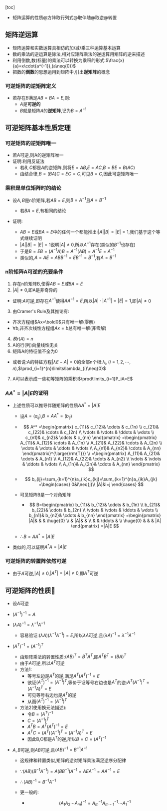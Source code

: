 [toc]

- 矩阵运算的性质@方阵取行列式@取伴随@取逆@转置

## 矩阵逆运算

- 矩阵运算和实数运算具相仿的加/减/乘三种运算基本运算
- 数的乘法的逆运算是除法,相对应矩阵乘法的逆运算用矩阵的逆来描述
- 利用倒数,数(标量)的乘法可以转换为乘积的形式:$\frac{x}{a}=x\cdot{a^{-1}},(a\neq{0})$
- 把数的**倒数**的思想运用到矩阵中,引出**逆矩阵**的概念

### 可逆矩阵的逆矩阵定义

- 若存在$B$满足$AB=BA=E$,则:
  - $A$是**可逆的**
  - $B$就是矩阵$A$的**逆矩阵**,记为$B=A^{-1}$

## 可逆矩阵基本性质定理

### 可逆矩阵的逆矩阵唯一

- 若A可逆,则A的逆矩阵唯一
- 证明:利用反证法
  - 若$B,C$都是$A$的逆矩阵,则将$E=AB$,$E=AC$,$B=BE=B(AC)$
  - 由结合律,$B=(BA)C=EC=C$,可见$B=C$,因此可逆矩阵唯一

### 乘积是单位矩阵时的结论

- 设$A,B$是n阶矩阵,若$AB=E$,则$B=A^{-1}$且$A=B^{-1}$
  - 若$BA=E$,有相同的结论

- 证明:
  - $AB=E$或$BA=E$中的任何一个都能推出:$|A||B|=|E|=1$,我们基于这个等式继续证明
  - $|A||B|=|E|=1$说明$|A|\neq0$,所以$A^{-1}$存在(类似的$B^{-1}$也存在)
  - 于是$B=EB=(A^{-1}A)B=A^{-1}(AB)=A^{-1}E=A^{-1}$
  - 类似的,$A=AE=ABB^{-1}=EB^{-1}=B^{-1}$,有$A=B^{-1}$




### n阶矩阵A可逆的充要条件

1. 存在n阶矩阵B,使得$AB=E或BA=E$
2. $|A|\neq{0}$,即A是非奇异的
  - 证明:$A$可逆,即存在$A^{-1}$使得$AA^{-1}=E$,所以$|A|\cdot|A^{-1}|=|E|=1$,即$|A|\neq{0}$
3. 由Cramer's Rule及其推论有:
  - 齐次方程组$Ax=\bold0$只有唯一解(零解)
  - $\forall{b}$,非齐次线性方程组$Ax=b$总有唯一解(非零解)
4. $秩r(A)=n$
5. A的行(列)向量线性无关
6. 矩阵A的特征值不全为0
  - 或者说:A的特征方程$|\lambda{E}-A|=0$的全部n个根:$\lambda_i,(i=1,2,\cdots,n)$,$\prod_{i=1}^{n}\limits\lambda_{i}\neq{0}$
7. A可以表示成一些初等矩阵的乘积:$\prod\limits_{i=1}P_iA=E$

### $AA^*=|A|E$的证明

- 上述性质可以推导伴随矩阵的性质$AA^*=|A|E$

  - 设$A=(a_{ij})$,$B=AA^*=(b_{ij})$

  - $$
    A^*
    =\begin{pmatrix}  
      c_{11}& c_{12}& \cdots  & c_{1n} \\  
      c_{21}& c_{22}& \cdots  & c_{2n} \\  
      \vdots & \vdots & \ddots & \vdots \\  
      c_{n1}& c_{n2}& \cdots  & c_{nn}  
    \end{pmatrix}
    =\begin{pmatrix}  
      A_{11}& A_{12}& \cdots  & A_{1n} \\  
      A_{21}& A_{22}& \cdots  & A_{2n} \\  
      \vdots & \vdots & \ddots & \vdots \\  
      A_{n1}& A_{n2}& \cdots  & A_{nn}  
    \end{pmatrix}^{\large{\rm{T}}}
    \\
    =\begin{pmatrix}  
      A_{11}& A_{21}& \cdots  & A_{n1} \\  
      A_{12}& A_{22}& \cdots  & A_{n2} \\  
      \vdots & \vdots & \ddots & \vdots \\  
      A_{1n}& A_{2n}& \cdots  & A_{nn}  
    \end{pmatrix}
    $$

    

  - $$
    b_{ij}=\sum_{k=1}^{n}a_{ik}c_{kj}=\sum_{k=1}^{n}a_{ik}A_{jk}
    =\begin{cases}
    0&i\neq{j}\\
    |A|&i=j
    \end{cases}
    $$

  - 可见矩阵B是一个对角矩阵

    - $$
      B=\begin{pmatrix}  
        b_{11}& b_{12}& \cdots  & b_{1n} \\  
        b_{21}& b_{22}& \cdots  & b_{2n} \\  
        \vdots & \vdots & \ddots & \vdots \\  
        b_{n1}& b_{n2}& \cdots  & b_{nn}  
      \end{pmatrix}
      =\begin{pmatrix}  
        |A|& &   & \huge{0}  \\  
         & |A|&   &  \\  
         &  & \ddots &   \\  
        \huge{0} &  &   & |A|  
      \end{pmatrix}
      =|A|E
      $$

  - $\therefore{B=AA^*=|A|E}$

- 类似的,可以证明$A^*A=|A|E$

### 可逆矩阵的转置阵依然可逆

- 由于$A$可逆,$|A|\neq{0}$,$|A^T|=|A|\neq{0}$,即$A^T$可逆

## 可逆矩阵的性质🎈

- 设$A$可逆

- $(A^{-1})^{-1}=A$

- $(\lambda{A})^{-1}={\lambda^{-1}}A^{-1}$

  - 容易验证:$(\lambda{A})(\lambda^{-1}A^{-1})=E$,所以$\lambda{A}$可逆,且$(\lambda{A})^{-1}=\lambda^{-1}A^{-1}$

- $(A^T)^{-1}=(A^{-1})^T$

  - 由矩阵乘法的转置性质:$(AB)^T=B^TA^T$,即$A^TB^T=(BA)^T$
  - 由于$A$可逆,所以$A^T$可逆
  - 方法1:
    - 等号左边是$A^T$的逆,满足$A^T(A^T)^{-1}=E$
    - 欲证$(A^T)^{-1}=(A^{-1})^T$,等价于证等号右边也是$A^T$的逆:$A^T(A^{-1})^T=(A^{-1}A)^T=E$
    - 可见等号右边也是$A^T$的逆
    - 从而$(A^T)^{-1}=(A^{-1})^{T}$
  - 方法2(使用换元法描述):
    - 令$B=(A^T)^{-1}$
    - $C=(A^{-1})^T$
    - $A^TB=A^T(A^T)^{-1}=E$
    - $A^TC=(A^T)(A^{-1})^T=(A^{-1}A)^T=E$
    - 因此B,C都是$A^T$的逆,所以$B=C=(A^T)^{-1}$

- $A,B$可逆,则$AB$可逆,且$(AB)^{-1}=B^{-1}A^{-1}$

  - 这规律和转置类似,矩阵的逆对矩阵乘法满足逆序分配律

  - $\because{(AB)(B^{-1}A^{-1}})=A(BB^{-1})A^{-1}=AEA^{-1}=AA^{-1}=E$

  - $\therefore{(AB)^{-1}=B^{-1}A^{-1}}$

  - 更一般的:
  
    - $$
      (A_1A_2\cdots{A_m})^{-1}=A_m^{-1}A_{m-1}^{-1}\cdots{A_1^{-1}}
      $$
  
      
  

